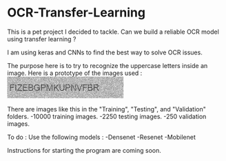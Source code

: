# OCR-Transfer-Learning
This is a pet project I decided to tackle. Can we build a reliable OCR model using transfer learning ?

I am using keras and CNNs to find the best way to solve OCR issues.

The purpose here is to try to recognize the uppercase letters inside an image.
Here is a prototype of the images used : 
![alt tag](https://github.com/IsmailAlaouiAbdellaoui/OCR-Transfer-Learning/blob/master/FIZEBGPMKUPNVFBR.png)

There are images like this in the "Training", "Testing", and "Validation" folders.
-10000 training images.
-2250 testing images.
-250 validation images.


To do :
Use the following models :
-Densenet
-Resenet
-Mobilenet

Instructions for starting the program are coming soon.
